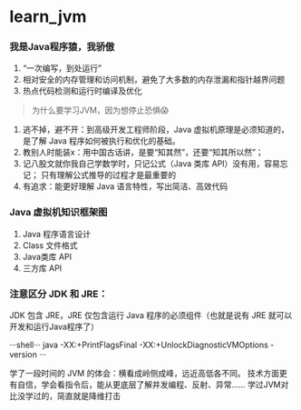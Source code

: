 # learn_jvm


### 我是Java程序猿，我骄傲

1. “一次编写，到处运行”
2. 相对安全的内存管理和访问机制，避免了大多数的内存泄漏和指针越界问题
3. 热点代码检测和运行时编译及优化


> 为什么要学习JVM，因为想停止恐惧😱

1. 逃不掉，避不开：到高级开发工程师阶段，Java 虚拟机原理是必须知道的，是了解 Java 程序如何被执行和优化的基础。
2. 教别人时能装x：用中国古话讲，是要“知其然”，还要“知其所以然”；
3. 记八股文就你我自己学数学时，只记公式（Java 类库 API）没有用，容易忘记； 只有理解公式推导的过程才是最重要的
4. 有追求：能更好理解 Java 语言特性，写出简洁、高效代码


### Java 虚拟机知识框架图

1. Java 程序语言设计
2. Class 文件格式
3. Java类库 API
4. 三方库 API

### 注意区分 JDK 和 JRE：
JDK 包含 JRE，JRE 仅包含运行 Java 程序的必须组件（也就是说有 JRE 就可以开发和运行Java程序了）


···shell···
java -XX:+PrintFlagsFinal -XX:+UnlockDiagnosticVMOptions -version
···

学了一段时间的 JVM 的体会：横看成岭侧成峰，远近高低各不同。
技术方面更有自信，学会看指令后，能从更底层了解并发编程、反射、异常……
学过JVM对比没学过的，简直就是降维打击